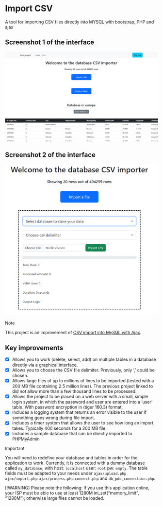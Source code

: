 # Import CSV
A tool for importing CSV files directly into MYSQL with bootstrap, PHP and ajax

## Screenshot 1 of the interface
![Screenshot of the interface](https://github.com/andymcraae1/importcsv/blob/main/screenshots/Image_1.PNG)

## Screenshot 2 of the interface
![Screenshot of the interface](https://github.com/andymcraae1/importcsv/blob/main/screenshots/Image_2.PNG)

> [!NOTE]
> This project is an improvement of [CSV import into MySQL with Ajax](https://www.webslesson.info/2019/11/csv-import-using-ajax-progress-bar-in-php.html).


## Key improvements
- [x] Allows you to work (delete, select, add) on multiple tables in a database directly via a graphical interface.
- [x] Allows you to choose the CSV file delimiter. Previously, only ‘,’ could be chosen.
- [x] Allows large files of up to millions of lines to be imported (tested with a 200 MB file containing 2.5 million lines). The previous project linked to did not allow more than a few thousand lines to be processed.
- [x] Allows the project to be placed on a web server with a small, simple login system, in which the password and user are entered into a ‘user’ table. With password encryption in (tiger 160.3) format.
- [x] Includes a logging system that returns an error visible to the user if something goes wrong during file import.
- [x] Includes a timer system that allows the user to see how long an import takes. Typically 400 seconds for a 200 MB file.
- [x] Includes a sample database that can be directly imported to PHPMyAdmin

> [!IMPORTANT]
>  You will need to redefine your database and tables in order for the application to work. Currently, it is connected with a dummy database called `my_database`, with host: `localhost` user: `root` pw: `empty`. The table fields must be adapted to your needs under `ajax/upload.php` `ajax/import.php` `ajax/process.php` `connect.php` and `db_pdo_connection.php`.
> 
> [!WARNING]
> Please note the following: If you use this application online, your ISP must be able to use at least 1280M ini_set(“memory_limit”, “1280M”); otherwise large files cannot be loaded.
